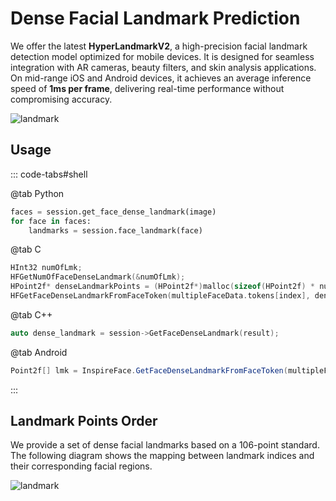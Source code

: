 # Dense Facial Landmark Prediction

We offer the latest **HyperLandmarkV2**, a high-precision facial landmark detection model optimized for mobile devices. It is designed for seamless integration with AR cameras, beauty filters, and skin analysis applications. On mid-range iOS and Android devices, it achieves an average inference speed of **1ms per frame**, delivering real-time performance without compromising accuracy.

![landmark](https://inspireface-1259028827.cos.ap-singapore.myqcloud.com/docs/feature/lmk.jpg)

## Usage

::: code-tabs#shell

@tab Python

```python
faces = session.get_face_dense_landmark(image)
for face in faces:
    landmarks = session.face_landmark(face)
```

@tab C

```c
HInt32 numOfLmk;
HFGetNumOfFaceDenseLandmark(&numOfLmk);
HPoint2f* denseLandmarkPoints = (HPoint2f*)malloc(sizeof(HPoint2f) * numOfLmk);
HFGetFaceDenseLandmarkFromFaceToken(multipleFaceData.tokens[index], denseLandmarkPoints, numOfLmk);
```

@tab C++

```cpp
auto dense_landmark = session->GetFaceDenseLandmark(result);
```

@tab Android

```java
Point2f[] lmk = InspireFace.GetFaceDenseLandmarkFromFaceToken(multipleFaceData.tokens[0]);
```

:::

## Landmark Points Order

We provide a set of dense facial landmarks based on a 106-point standard. The following diagram shows the mapping between landmark indices and their corresponding facial regions.

![landmark](https://inspireface-1259028827.cos.ap-singapore.myqcloud.com/docs/feature/hpylmkv2-order.jpg)

